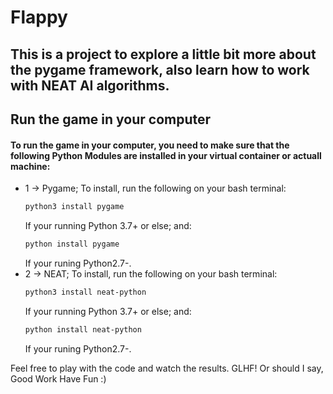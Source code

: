 # Flappy
## This is a project to explore a little bit more about the pygame framework, also learn how to work with NEAT AI algorithms.


## Run the game in your computer
#### To run the game in your computer, you need to make sure that the following Python Modules are installed in your virtual container or actuall machine:
- 1 -> Pygame; To install, run the following on your bash terminal:
  ```bash
  python3 install pygame
  ```
  If your running Python 3.7+ or else; and:
  ```bash
  python install pygame
  ```
  If your runing Python2.7-.
- 2 -> NEAT; To install, run the following on your bash terminal:
  ```bash
  python3 install neat-python
  ```
  If your running Python 3.7+ or else; and:
  ```bash
  python install neat-python
  ``` 
  If your runing Python2.7-.
  
Feel free to play with the code and watch the results. GLHF! Or should I say, Good Work Have Fun :)
